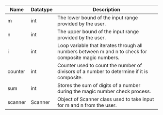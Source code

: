 | Name    | Datatype | Description                                                                                           |
|---------|----------|-------------------------------------------------------------------------------------------------------|
| m       | int      | The lower bound of the input range provided by the user.                                              |
| n       | int      | The upper bound of the input range provided by the user.                                              |
| i       | int      | Loop variable that iterates through all numbers between m and n to check for composite magic numbers. |
| counter | int      | Counter used to count the number of divisors of a number to determine if it is composite.             |
| sum     | int      | Stores the sum of digits of a number during the magic number check process.                           |
| scanner | Scanner  | Object of Scanner class used to take input for m and n from the user.                                 |
